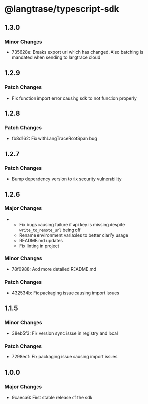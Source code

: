 # @langtrase/typescript-sdk

## 1.3.0

### Minor Changes

- 735628e: Breaks export url which has changed. Also batching is mandated when sending to langtrace cloud

## 1.2.9

### Patch Changes

- Fix function import error causing sdk to not function properly

## 1.2.8

### Patch Changes

- fb8d162: Fix withLangTraceRootSpan bug

## 1.2.7

### Patch Changes

- Bump dependency version to fix security vulnerability

## 1.2.6

### Major Changes

- - Fix bugs causing failure if api key is missing despite `write_to_remote_url` being off
  - Rename environment variables to better clarify usage
  - README.md updates
  - Fix linting in project

### Minor Changes

- 78f0988: Add more detailed README.md

### Patch Changes

- 432534b: Fix packaging issue causing import issues

## 1.1.5

### Minor Changes

- 38eb5f3: Fix version sync issue in registry and local

### Patch Changes

- 7298ecf: Fix packaging issue causing import issues

## 1.0.0

### Major Changes

- 9caeca6: First stable release of the sdk
